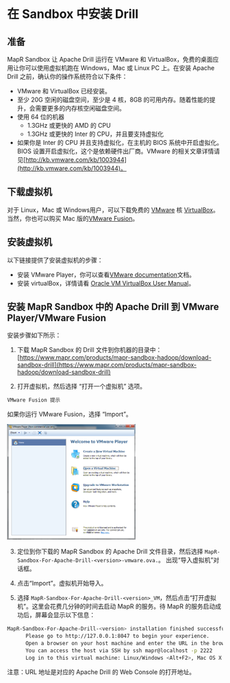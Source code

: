 # 在 Sandbox 中安装 Drill

## 准备

MapR Sandbox 让 Apache Drill 运行在 VMware 和 VirtualBox，免费的桌面应用让你可以使用虚拟机跑在 Windows，Mac 或 Linux PC 上。在安装 Apache Drill 之前，确认你的操作系统符合以下条件：

* VMware 和 VirtualBox 已经安装。
* 至少 20G 空闲的磁盘空间，至少是 4 核，8GB 的可用内存。随着性能的提升，会需要更多的内存核空闲磁盘空间。
* 使用 64 位的机器
  - 1.3GHz 或更快的 AMD 的 CPU
  - 1.3GHz 或更快的 Inter 的 CPU，并且要支持虚拟化
* 如果你是 Inter 的 CPU 并且支持虚拟化，在主机的 BIOS 系统中开启虚拟化。BIOS 设置开启虚拟化，这个是依赖硬件出厂商。VMware 的相关文章详情请见[http://kb.vmware.com/kb/1003944](http://kb.vmware.com/kb/1003944)。

## 下载虚拟机

对于 Linux，Mac 或 Windows用户，可以下载免费的 [VMware](https://my.vmware.com/web/vmware/free#desktop_end_user_computing/vmware_player/6_0) 核 [VirtualBox](https://www.virtualbox.org/wiki/Downloads)。当然，你也可以购买 Mac 版的[VMware Fusion](http://www.vmware.com/products/fusion/)。

## 安装虚拟机

以下链接提供了安装虚拟机的步骤：

* 安装 VMware Player，你可以查看[VMware documentation](http://www.vmware.com/support/pubs/player_pubs.html)文档。
* 安装 virtualBox，详情请看 [Oracle VM VirtualBox User Manual](http://dlc.sun.com.edgesuite.net/virtualbox/4.3.4/UserManual.pdf)。

## 安装 MapR Sandbox 中的 Apache Drill 到 VMware Player/VMware Fusion

安装步骤如下所示：

1. 下载 MapR Sandbox 的 Drill 文件到你机器的目录中：
[https://www.mapr.com/products/mapr-sandbox-hadoop/download-sandbox-drill](https://www.mapr.com/products/mapr-sandbox-hadoop/download-sandbox-drill)

2. 打开虚拟机，然后选择 “打开一个虚拟机” 选项。

```bash
VMware Fusion 提示
```

如果你运行 VMware Fusion，选择 “Import”。

![vmWelcome.png](../../res/vmWelcome.png)

3. 定位到你下载的 MapR Sandbox 的 Apache Drill 文件目录，然后选择 ``` MapR-Sandbox-For-Apache-Drill-<version>-vmware.ova. ```。
出现“导入虚拟机”对话框。

4. 点击“Import”。虚拟机开始导入。

5. 选择 ``` MapR-Sandbox-For-Apache-Drill-<version>_VM ```，然后点击“打开虚拟机”。这里会花费几分钟的时间去启动 MapR 的服务。待 MapR 的服务启动成功后，屏幕会显示以下信息：

```bash
MapR-Sandbox-For-Apache-Drill-<version> installation finished successfully.
      Please go to http://127.0.0.1:8047 to begin your experience.
      Open a browser on your host machine and enter the URL in the browser\'s address field.
      You can access the host via SSH by ssh mapr@localhost -p 2222
      Log in to this virtual machine: Linux/Windows <Alt+F2>, Mac OS X <Options+F5>
```

注意：URL 地址是对应的 Apache Drill 的 Web Console 的打开地址。
